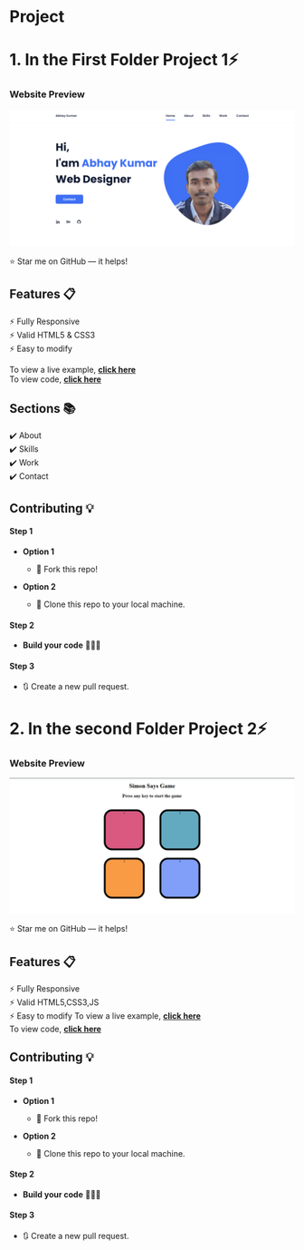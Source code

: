 # Project
# 1. In the First Folder Project 1⚡️ 


### Website Preview
<p align="center"> 
  <kbd>
   <a href="https://ak-0283.github.io" target="_blank"><img src="Project 1/page.png">
  </a>
  </kbd>
</p>

:star: Star me on GitHub — it helps!

## Features 📋
⚡️ Fully Responsive\
⚡️ Valid HTML5 & CSS3\
⚡️ Easy to modify

To view a live example, **[click here](https://ak-0283.github.io/Projects/Project%201/)**
<br>
To view code, **[click here](https://github.com/ak-0283/Projects/tree/main/Project%201)**

## Sections 📚
✔️ About \
✔️ Skills \
✔️ Work\
✔️ Contact

## Contributing 💡
#### Step 1

- **Option 1**
    - 🍴 Fork this repo!

- **Option 2**
    - 👯 Clone this repo to your local machine.


#### Step 2

- **Build your code** 🔨🔨🔨

#### Step 3

- 🔃 Create a new pull request.


# 2. In the second Folder Project 2⚡️ 
### Website Preview
<p align="center"> 
  <kbd>
   <a href="https://ak-0283.github.io" target="_blank"><img src="project 2/Screenshot 2024-11-28 143646.png">
  </a>
  </kbd>
</p>

:star: Star me on GitHub — it helps!

## Features 📋
⚡️ Fully Responsive\
⚡️ Valid HTML5,CSS3,JS\
⚡️ Easy to modify
To view a live example, **[click here](https://ak-0283.github.io/Projects/project%202/)**
<br>
To view code, **[click here](https://github.com/ak-0283/Projects/tree/main/project%202)**
## Contributing 💡
#### Step 1

- **Option 1**
    - 🍴 Fork this repo!

- **Option 2**
    - 👯 Clone this repo to your local machine.


#### Step 2

- **Build your code** 🔨🔨🔨

#### Step 3

- 🔃 Create a new pull request.

